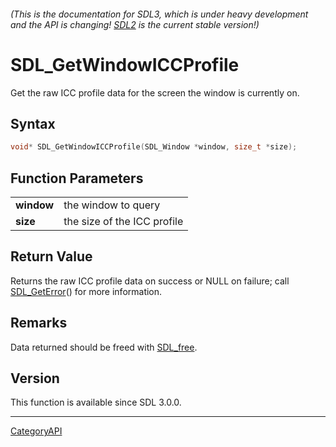 ###### (This is the documentation for SDL3, which is under heavy development and the API is changing! [SDL2](https://wiki.libsdl.org/SDL2/) is the current stable version!)
# SDL_GetWindowICCProfile

Get the raw ICC profile data for the screen the window is currently on.

## Syntax

```c
void* SDL_GetWindowICCProfile(SDL_Window *window, size_t *size);

```

## Function Parameters

|                |                             |
| -------------- | --------------------------- |
| **window**     | the window to query         |
| **size**       | the size of the ICC profile |

## Return Value

Returns the raw ICC profile data on success or NULL on failure; call
[SDL_GetError](SDL_GetError.md)() for more information.

## Remarks

Data returned should be freed with [SDL_free](SDL_free.md).

## Version

This function is available since SDL 3.0.0.

----
[CategoryAPI](CategoryAPI.md)

